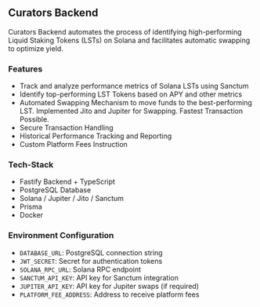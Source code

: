 ## Curators Backend

Curators Backend automates the process of identifying high-performing Liquid Staking Tokens (LSTs) on Solana and facilitates automatic swapping to optimize yield.

### Features
- Track and analyze performance metrics of Solana LSTs using Sanctum
- Identify top-performing LST Tokens based on APY and other metrics
- Automated Swapping Mechanism to move funds to the best-performing LST. Implemented Jito and Jupiter for Swapping. Fastest Transaction Possible.
- Secure Transaction Handling
- Historical Performance Tracking and Reporting
- Custom Platform Fees Instruction

### Tech-Stack
- Fastify Backend + TypeScript
- PostgreSQL Database
- Solana / Jupiter / Jito / Sanctum
- Prisma
- Docker

### Environment Configuration
- `DATABASE_URL`: PostgreSQL connection string
- `JWT_SECRET`: Secret for authentication tokens
- `SOLANA_RPC_URL`: Solana RPC endpoint
- `SANCTUM_API_KEY`: API key for Sanctum integration
- `JUPITER_API_KEY`: API key for Jupiter swaps (if required)
- `PLATFORM_FEE_ADDRESS`: Address to receive platform fees